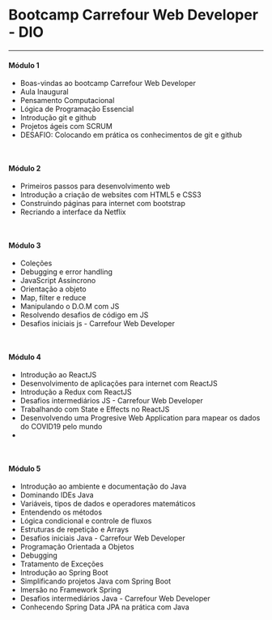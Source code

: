 <h1>Bootcamp Carrefour Web Developer  - DIO</h1>
<hr/>

<h4>Módulo 1</h4>
<ul>
  <li>Boas-vindas ao bootcamp Carrefour Web Developer</li>
  <li>Aula Inaugural</li>
  <li>Pensamento Computacional</li>
  <li>Lógica de Programação Essencial</li>
  <li>Introdução git e github</li>
  <li>Projetos ágeis com SCRUM</li>
  <li>DESAFIO: Colocando em prática os conhecimentos de git e github</li>
</ul>

```diff
                                                                                                                     CONCLUÍDO 🟢
```

<h4>Módulo 2</h4>
<ul>
  <li>Primeiros passos para desenvolvimento web</li>
  <li>Introdução a criação de websites com HTML5 e CSS3</li>
  <li>Construindo páginas para internet com bootstrap</li>
  <li>Recriando a interface da Netflix</li>
</ul>


```diff
                                                                                                                   EM ANDAMENTO 🟣
```

<h4>Módulo 3</h4>
<ul>
  <li>Coleções</li>
  <li>Debugging e error handling</li>
  <li>JavaScript Assíncrono</li>
  <li>Orientação a objeto</li>
  <li>Map, filter e reduce</li>
  <li>Manipulando o D.O.M com JS</li>
  <li>Resolvendo desafios de código em JS</li>
  <li>Desafios iniciais js - Carrefour Web Developer</li>
</ul>


```diff
                                                                                                                       PENDENTE 🟠
```

<h4>Módulo 4</h4>
<ul>
  <li>Introdução ao ReactJS</li>
  <li>Desenvolvimento de aplicações para internet com ReactJS</li>
  <li>Introdução a Redux com ReactJS</li>
  <li>Desafios intermediários JS - Carrefour Web Developer</li>
  <li>Trabalhando com State e Effects no ReactJS</li>
  <li>Desenvolvendo uma Progresive Web Application para mapear os dados do COVID19 pelo mundo</li>
  <li></li>
</ul>


```diff
                                                                                                                       PENDENTE 🟠
```

<h4>Módulo 5</h4>
<ul>
  <li>Introdução ao ambiente e documentação do Java</li>
  <li>Dominando IDEs Java</li>
  <li>Variáveis, tipos de dados e operadores matemáticos</li>
  <li>Entendendo os métodos</li>
  <li>Lógica condicional e controle de fluxos</li>
  <li>Estruturas de repetição e Arrays</li>
  <li>Desafios iniciais Java - Carrefour Web Developer</li>
  <li>Programação Orientada a Objetos</li>
  <li>Debugging</li>
  <li>Tratamento de Exceções</li>
  <li>Introdução ao Spring Boot</li>
  <li>Simplificando projetos Java com Spring Boot</li>
  <li>Imersão no Framework Spring</li>
  <li>Desafios intermediários Java - Carrefour Web Developer</li>
  <li>Conhecendo Spring Data JPA na prática com Java</li>
</ul>


```diff
                                                                                                                       PENDENTE 🟠
```
